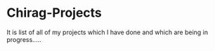 # Chirag-Projects
It is list of all of my projects which I have done and which are being in progress.....
